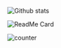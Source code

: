 ![Github stats](https://github-readme-stats.vercel.app/api?username=earnhardt3rd)

![ReadMe Card](https://github-readme-stats.vercel.app/api/pin/?username=earnhardt3rd&repo=earnhardt3rd)

![counter](https://[YourEndpoint].m.pipedream.net)
